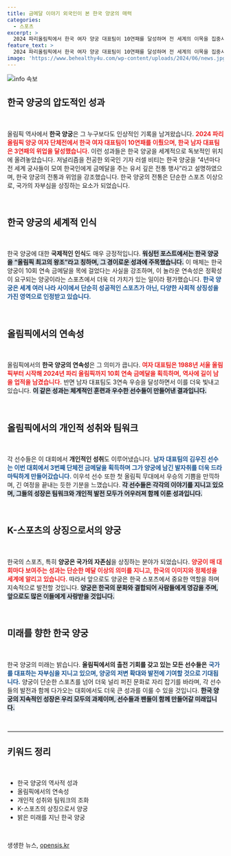 ```yaml
---
title: 금메달 이야기 외국인이 본 한국 양궁의 매력
categories:
  - 스포츠
excerpt: >
  2024 파리올림픽에서 한국 여자 양궁 대표팀이 10연패를 달성하며 전 세계의 이목을 집중시켰다. 미국 미디어들도 “한국 양궁, 올림픽 최고의 왕조”라며 극찬하고 있다. 과연 이들이 만들어낸 전통의 힘은 무엇일까?
feature_text: >
  2024 파리올림픽에서 한국 여자 양궁 대표팀이 10연패를 달성하며 전 세계의 이목을 집중시켰다. 미국 미디어들도 “한국 양궁, 올림픽 최고의 왕조”라며 극찬하고 있다. 과연 이들이 만들어낸 전통의 힘은 무엇일까?
image: 'https://www.behealthy4u.com/wp-content/uploads/2024/06/news.jpg'
---
```


<p><img src="https://www.behealthy4u.com/wp-content/uploads/2024/06/news.jpg" alt="info 속보" /></p>

<h2 data-ke-size="size26">한국 양궁의 압도적인 성과</h2>

<p data-ke-size="size16">&nbsp;</p>

<p>올림픽 역사에서 <b>한국 양궁</b>은 그 누구보다도 인상적인 기록을 남겨왔습니다. <b><span style="color: #ee2323;">2024 파리올림픽 양궁 여자 단체전에서 한국 여자 대표팀이 10연패를 이뤘으며, 한국 남자 대표팀은 3연패의 위업을 달성했습니다.</span></b> 이런 성과들은 한국 양궁을 세계적으로 독보적인 위치에 올려놓았습니다. 저널리즘을 전공한 외국인 기자 러셀 비티는 한국 양궁을 “4년마다 전 세계 궁사들이 모여 한국인에게 금메달을 주는 유서 깊은 전통 행사”라고 설명하였으며, 한국 양궁의 전통과 위엄을 강조했습니다. 한국 양궁의 전통은 단순한 스포츠 이상으로, 국가의 자부심을 상징하는 요소가 되었습니다. </p>

<p data-ke-size="size16">&nbsp;</p>

<h2 data-ke-size="size26">한국 양궁의 세계적 인식</h2>

<p data-ke-size="size16">&nbsp;</p>

<p>한국 양궁에 대한 <b>국제적인 인식</b>도 매우 긍정적입니다. <b><span style="background-color: #21538527;">워싱턴 포스트에서는 한국 양궁을 “올림픽 최고의 왕조”라고 칭하며, 그 경이로운 성과에 주목했습니다.</span></b> 이 매체는 한국 양궁이 10회 연속 금메달을 목에 걸었다는 사실을 강조하며, 이 놀라운 연속성은 정확성이 요구되는 양궁이라는 스포츠에서 더욱 더 가치가 있는 일이라 평가했습니다. <b><span style="color: #1a5490;">한국 양궁은 세계 여러 나라 사이에서 단순히 성공적인 스포츠가 아닌, 다양한 사회적 상징성을 가진 영역으로 인정받고 있습니다.</span></b></p>

<p data-ke-size="size16">&nbsp;</p>

<h2 data-ke-size="size26">올림픽에서의 연속성</h2>

<p data-ke-size="size16">&nbsp;</p>

<p>올림픽에서의 <b>한국 양궁의 연속성</b>은 그 의미가 큽니다. <b><span style="color: #ee2323;">여자 대표팀은 1988년 서울 올림픽부터 시작해 2024년 파리 올림픽까지 10회 연속 금메달을 획득하며, 역사에 길이 남을 업적을 남겼습니다.</span></b> 반면 남자 대표팀도 3연속 우승을 달성하면서 이를 더욱 빛내고 있습니다. <b><span style="background-color: #21538527;">이 같은 성과는 체계적인 훈련과 우수한 선수들이 만들어낸 결과입니다.</span></b></p>

<p data-ke-size="size16">&nbsp;</p>

<h2 data-ke-size="size26">올림픽에서의 개인적 성취와 팀워크</h2>

<p data-ke-size="size16">&nbsp;</p>

<p>각 선수들은 이 대회에서 <b>개인적인 성취</b>도 이루어냈습니다. <b><span style="color: #1a5490;">남자 대표팀의 김우진 선수는 이번 대회에서 3번째 단체전 금메달을 획득하며 그가 양궁에 남긴 발자취를 더욱 드라마틱하게 만들어갔습니다.</span></b> 이우석 선수 또한 첫 올림픽 무대에서 우승의 기쁨을 만끽하며, 긴 여정을 끝내는 듯한 기분을 느꼈습니다. <b><span style="background-color: #21538527;">각 선수들은 각각의 이야기를 지니고 있으며, 그들의 성장은 팀워크와 개인적 발전 모두가 어우러져 함께 이룬 성과입니다.</span></b></p>

<p data-ke-size="size16">&nbsp;</p>

<h2 data-ke-size="size26">K-스포츠의 상징으로서의 양궁</h2>

<p data-ke-size="size16">&nbsp;</p>

<p>한국의 스포츠, 특히 <b>양궁은 국가의 자존심</b>을 상징하는 분야가 되었습니다. <b><span style="color: #ee2323;">양궁이 매 대회마다 보여주는 성과는 단순한 메달 이상의 의미를 지니고, 한국의 이미지와 정체성을 세계에 알리고 있습니다.</span></b> 따라서 앞으로도 양궁은 한국 스포츠에서 중요한 역할을 하며 지속적으로 발전할 것입니다. <b><span style="background-color: #21538527;">양궁은 한국의 문화와 결합되어 사람들에게 영감을 주며, 앞으로도 많은 이들에게 사랑받을 것입니다.</span></b></p>

<p data-ke-size="size16">&nbsp;</p>

<h2 data-ke-size="size26">미래를 향한 한국 양궁</h2>

<p data-ke-size="size16">&nbsp;</p>

<p>한국 양궁의 미래는 밝습니다. <b>올림픽에서의 출전 기회를 갖고 있는 모든 선수들은</b> <b><span style="color: #1a5490;">국가를 대표하는 자부심을 지니고 있으며, 양궁의 저변 확대와 발전에 기여할 것으로 기대됩니다.</span></b> 양궁이 단순한 스포츠를 넘어 더욱 널리 퍼진 문화로 자리 잡기를 바라며, 각 선수들의 발전과 함께 다가오는 대회에서도 더욱 큰 성과를 이룰 수 있을 것입니다. <b><span style="background-color: #21538527;">한국 양궁의 지속적인 성장은 우리 모두의 과제이며, 선수들과 팬들이 함께 만들어갈 미래입니다.</span></b></p>

<p data-ke-size="size16">&nbsp;</p>

<hr style="border: 1px solid #eaeaea;"/>

<h2 data-ke-size="size26">키워드 정리</h2>

<p data-ke-size="size16">&nbsp;</p>

<ul>
  <li>한국 양궁의 역사적 성과</li>
  <li>올림픽에서의 연속성</li>
  <li>개인적 성취와 팀워크의 조화</li>
  <li>K-스포츠의 상징으로서 양궁</li>
  <li>밝은 미래를 지닌 한국 양궁</li>
</ul>

<p data-ke-size="size16">&nbsp;</p>
생생한 뉴스, <a href="https://opensis.kr" rel="dofollow">opensis.kr</a>


